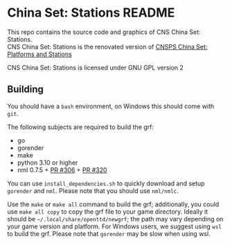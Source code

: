 # China Set: Stations README

This repo contains the source code and graphics of CNS China Set: Stations.\
CNS China Set: Stations is the renovated version of [CNSPS China Set: Platforms and Stations](https://www.github.com/openttd-china-set/china-set-platforms-and-stations)

CNS China Set: Stations is licensed under GNU GPL version 2

## Building

You should have a `bash` environment, on Windows this should come with `git`.

The following subjects are required to build the grf:

- go
- gorender
- make
- python 3.10 or higher
- nml 0.7.5 + [PR #306](https://github.com/openttd/nml/pull/306) + [PR #320](https://github.com/openttd/nml/pull/320)

You can use `install_dependencies.sh` to quickly download and setup `gorender` and `nml`. Please note that you should use `nml/nmlc`.

Use the `make` or `make all` command to build the grf; additionally, you could use `make all copy` to copy the grf file to your game directory. Ideally it should be `~/.local/share/openttd/newgrf`; the path may vary depending on your game version and platform.
For Windows users, we suggest using `wsl` to build the grf. Please note that `gorender` may be slow when using wsl.
